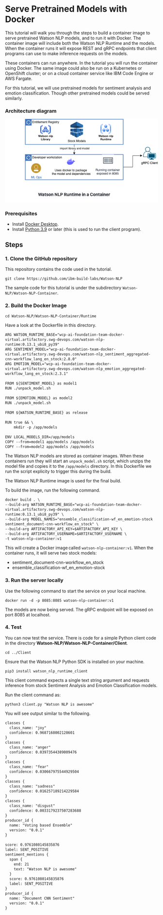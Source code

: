# Serve Pretrained Models with Docker
This tutorial will walk you through the steps to build a container image to serve pretrained Watson NLP models, and to run it with Docker. The container image will include both the Watson NLP Runtime and the models.  When the container runs it will expose REST and gRPC endpoints that client programs can use to make inference requests on the models. 

These containers can run anywhere. In the tutorial you will run the container using Docker. The same image could also be run on a Kubernetes or OpenShift cluster; or on a cloud container service like IBM Code Engine or AWS Fargate.  

For this tutorial, we will use pretrained models for sentiment analysis and emotion classification. Though other pretrained models could be served similarly.

### Architecture diagram

![Diagram](Images/ReferenceArchitectureRuntimeLocal.png)

### Prerequisites
- Install [Docker Desktop](https://docs.docker.com/get-docker/).
- Install [Python 3.9](https://www.python.org/downloads/) or later (this is used to run the client program).

## Steps

### 1. Clone the GitHub repository
This repository contains the code used in the tutorial.
```
git clone https://github.com/ibm-build-labs/Watson-NLP 
```
The sample code for this tutorial is under the subdirectory `Watson-NLP/Watson-NLP-Container`.

### 2. Build the Docker Image
```
cd Watson-NLP/Watson-NLP-Container/Runtime
```
Have a look at the Dockerfile in this directory.
```
ARG WATSON_RUNTIME_BASE="wcp-ai-foundation-team-docker-virtual.artifactory.swg-devops.com/watson-nlp-runtime:0.13.1_ubi8_py39"
ARG SENTIMENT_MODEL="wcp-ai-foundation-team-docker-virtual.artifactory.swg-devops.com/watson-nlp_sentiment_aggregated-cnn-workflow_lang_en_stock:2.8.0"
ARG EMOTION_MODEL="wcp-ai-foundation-team-docker-virtual.artifactory.swg-devops.com/watson-nlp_emotion_aggregated-workflow_lang_en_stock:2.3.1"

FROM ${SENTIMENT_MODEL} as model1
RUN ./unpack_model.sh

FROM ${EMOTION_MODEL} as model2
RUN ./unpack_model.sh

FROM ${WATSON_RUNTIME_BASE} as release

RUN true && \
    mkdir -p /app/models

ENV LOCAL_MODELS_DIR=/app/models
COPY --from=model1 app/models /app/models
COPY --from=model2 app/models /app/models
```
The Watson NLP models are stored as container images. When these containers run they will start an `unpack_model.sh` script, which unzips the model file and copies it to the `/app/models` directory. In this Dockerfile we run the script explicity to trigger this during the build.

The Watson NLP Runtime image is used for the final build. 

To build the image, run the following command.
```
docker build . \
--build-arg WATSON_RUNTIME_BASE="wcp-ai-foundation-team-docker-virtual.artifactory.swg-devops.com/watson-nlp-runtime:0.13.1_ubi8_py39" \
--build-arg MODEL_NAMES="ensemble_classification-wf_en_emotion-stock sentiment_document-cnn-workflow_en_stock" \
--build-arg ARTIFACTORY_API_KEY=$ARTIFACTORY_API_KEY \
--build-arg ARTIFACTORY_USERNAME=$ARTIFACTORY_USERNAME \
-t watson-nlp-container:v1
```
This will create a Docker image called `watson-nlp-container:v1`.  When the container runs, it will serve two stock models: 
- sentiment_document-cnn-workflow_en_stock 
- ensemble_classification-wf_en_emotion-stock 

### 3. Run the server locally
Use the following command to start the service on your local machine.
```
docker run -d -p 8085:8085 watson-nlp-container:v1
```
The models are now being served.  The gRPC endpoint will be exposed on port 8085 at localhost.

### 4. Test 
You can now test the service.  There is code for a simple Python client code in the directory **Watson-NLP/Watson-NLP-Container/Client**.  
```
cd ../Client 
```
Ensure that the Watson NLP Python SDK is installed on your machine. 
```
pip3 install watson_nlp_runtime_client 
```
This client command expects a single text string argument and requests inference from stock Sentiment Analysis and Emotion Classification models.  

Run the client command as: 
```
python3 client.py "Watson NLP is awesome" 
```
You will see output similar to the following.
```
classes {
  class_name: "joy"
  confidence: 0.9687168002128601
}
classes {
  class_name: "anger"
  confidence: 0.03973544389009476
}
classes {
  class_name: "fear"
  confidence: 0.030667975544929504
}
classes {
  class_name: "sadness"
  confidence: 0.016257189214229584
}
classes {
  class_name: "disgust"
  confidence: 0.0033179237507283688
}
producer_id {
  name: "Voting based Ensemble"
  version: "0.0.1"
}

score: 0.9761080145835876
label: SENT_POSITIVE
sentiment_mentions {
  span {
    end: 21
    text: "Watson NLP is awesome"
  }
  score: 0.9761080145835876
  label: SENT_POSITIVE
}
producer_id {
  name: "Document CNN Sentiment"
  version: "0.0.1"
}
```
